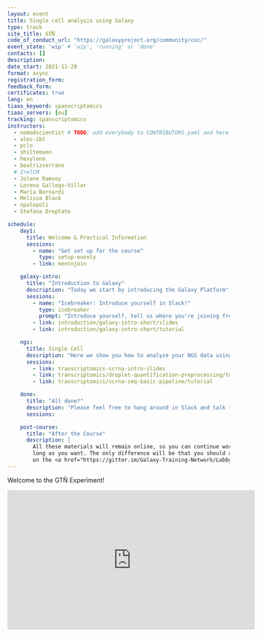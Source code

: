 ```yaml
---
layout: event
title: Single cell analysis using Galaxy
type: track
site_title: GTÑ
code_of_conduct_url: "https://galaxyproject.org/community/coc/"
event_state: 'wip' # 'wip', 'running' or 'done'
contacts: []
description:
date_start: 2021-11-29
format: async
registration_form:
feedback_form:
certificates: true
lang: en
tiaas_keyword: spanscriptomics
tiaas_servers: [eu]
tracking: spanscriptomics
instructors:
  - nomadscientist # TODO: add everybody to CONTRIBUTORS.yaml and here
  - ales-ibt
  - pclo
  - shiltemann
  - hexylena
  - beatrizserrano
  # IrelCM
  - Jolene Ramsey
  - Lorena Gallego-Villar
  - María Bernardi
  - Melissa Black
  - npalopoli
  - Stefana Dreptate

schedule:
    day1:
      title: Welcome & Practical Information
      sessions:
        - name: "Get set up for the course"
          type: setup-euonly
        - link: meetnjoin

    galaxy-intro:
      title: "Introduction to Galaxy"
      description: "Today we start by introducing the Galaxy Platform"
      sessions:
        - name: "Icebreaker: Introduce yourself in Slack!"
          type: icebreaker
          prompt: "Introduce yourself, tell us where you're joining from, and one thing about your surroundings (e.g. it's snowing outside, there's a squirrel on my porch, my cat is on my keyboard)"
        - link: introduction/galaxy-intro-short/slides
        - link: introduction/galaxy-intro-short/tutorial

    ngs:
      title: Single Cell
      description: "Here we show you how to analyze your NGS data using Galaxy."
      sessions:
        - link: transcriptomics-scrna-intro-slides
        - link: transcriptomics/droplet-quantification-preprocessing/tutorial
        - link: transcriptomics/scrna-seq-basic-pipeline/tutorial

    done:
      title: "All done?"
      description: "Please feel free to hang around in Slack and talk to us and the rest of the Galaxy community! Thanks for joining!!"
      sessions:

    post-course:
      title: "After the Course"
      description: |
        All these materials will remain online, so you can continue working on them for as
        long as you want. The only difference will be that you should ask your questions
        on the <a href="https://gitter.im/Galaxy-Training-Network/Lobby">GTN Gitter channel</a>, instead of Slack.
---
```


Welcome to the GTÑ Experiment!

<iframe width="560" height="315" src="https://www.youtube-nocookie.com/embed/PmEXcwjmhho" title="YouTube video player" frameborder="0" allow="accelerometer; autoplay; clipboard-write; encrypted-media; gyroscope; picture-in-picture" allowfullscreen></iframe>
